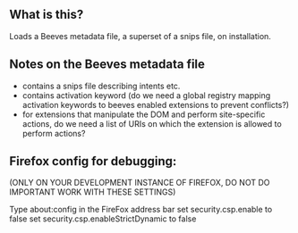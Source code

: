 ## What is this?

Loads a Beeves metadata file, a superset of a snips file, on installation.

## Notes on the Beeves metadata file

- contains a snips file describing intents etc.
- contains activation keyword (do we need a global registry mapping activation keywords to beeves enabled extensions to prevent conflicts?)
- for extensions that manipulate the DOM and perform site-specific actions, do we need a list of URIs on which the extension is allowed to perform actions?

## Firefox config for debugging: 
(ONLY ON YOUR DEVELOPMENT INSTANCE OF FIREFOX, DO NOT DO IMPORTANT WORK WITH THESE SETTINGS)

Type about:config in the FireFox address bar 
set security.csp.enable to false
set security.csp.enableStrictDynamic to false
